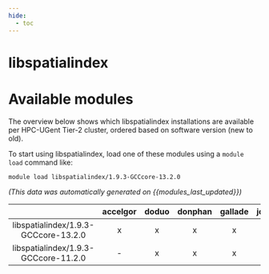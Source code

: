 ```yaml
---
hide:
  - toc
---
```


libspatialindex
===============

# Available modules


The overview below shows which libspatialindex installations are available per HPC-UGent Tier-2 cluster, ordered based on software version (new to old).

To start using libspatialindex, load one of these modules using a `module load` command like:

```shell
module load libspatialindex/1.9.3-GCCcore-13.2.0
```

*(This data was automatically generated on {{modules_last_updated}})*  

| |accelgor|doduo|donphan|gallade|joltik|shinx|skitty|
| :---: | :---: | :---: | :---: | :---: | :---: | :---: | :---: |
|libspatialindex/1.9.3-GCCcore-13.2.0|x|x|x|x|x|x|x|
|libspatialindex/1.9.3-GCCcore-11.2.0|-|x|x|x|-|-|-|
